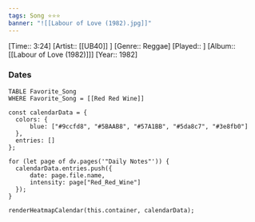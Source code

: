 ```yaml
---
tags: Song ⭐⭐⭐ 
banner: "![[Labour of Love (1982).jpg]]"
---
```

[Time:: 3:24]
[Artist:: [[UB40]] ]
[Genre:: Reggae]
[Played:: ]
[Album:: [[Labour of Love (1982)]]]
[Year:: 1982]
### Dates
````dataview
TABLE Favorite_Song
WHERE Favorite_Song = [[Red Red Wine]]
````
  ```dataviewjs
const calendarData = { 
	colors: { 
		blue: ["#9ccfd8", "#5BAAB8", "#57A1BB", "#5da8c7", "#3e8fb0"] 
	}, 
	entries: [] 
}; 

for (let page of dv.pages('"Daily Notes"')) { 
	calendarData.entries.push({ 
		date: page.file.name, 
		intensity: page["Red_Red_Wine"]
	}); 
} 

renderHeatmapCalendar(this.container, calendarData);
```
